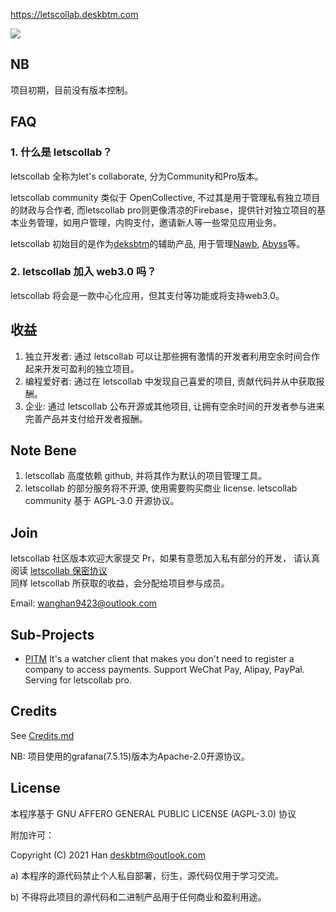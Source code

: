 https://letscollab.deskbtm.com

<img src="https://s2.loli.net/2022/04/25/dPcuzynwbxStgl4.png" />

<br />

## NB
项目初期，目前没有版本控制。

## FAQ

### 1. 什么是 letscollab？

letscollab 全称为let's collaborate, 分为Community和Pro版本。

letscollab community 类似于 OpenCollective, 不过其是用于管理私有独立项目的财政与合作者,
而letscollab pro则更像清凉的Firebase，提供针对独立项目的基本业务管理，如用户管理，内购支付，邀请新人等一些常见应用业务。

letscollab 初始目的是作为[deksbtm](https://deskbtm.com)的辅助产品, 用于管理[Nawb](https://nawb.deskbtm.com/), [Abyss](https://github.com/deskbtm-abyss/abyss)等。

### 2. letscollab 加入 web3.0 吗？

letscollab 将会是一款中心化应用，但其支付等功能或将支持web3.0。

## 收益

1. 独立开发者: 通过 letscollab 可以让那些拥有激情的开发者利用空余时间合作起来开发可盈利的独立项目。
2. 编程爱好者: 通过在 letscollab 中发现自己喜爱的项目, 贡献代码并从中获取报酬。
3. 企业: 通过 letscollab 公布开源或其他项目, 让拥有空余时间的开发者参与进来完善产品并支付给开发者报酬。

## Note Bene

1. letscollab 高度依赖 github, 并将其作为默认的项目管理工具。
2. letscollab 的部分服务将不开源, 使用需要购买商业 license. letscollab community 基于 AGPL-3.0 开源协议。

## Join

letscollab 社区版本欢迎大家提交 Pr，如果有意愿加入私有部分的开发， 请认真阅读 [letscollab 保密协议](https://github.com/deskbtm-letscollab/letscollab/blob/main/docs/confidentiality-agreement.md)
<br />
同样 letscollab 所获取的收益，会分配给项目参与成员。

Email: wanghan9423@outlook.com


## Sub-Projects
- [PITM](https://github.com/deskbtm-letscollab/PTIM) It's a watcher client that makes you don't need to register a company to access payments. Support WeChat Pay, Alipay, PayPal. Serving for letscollab pro.


## Credits

See [Credits.md](https://github.com/deskbtm-letscollab/letscollab/blob/main/docs/CREDITS.md)

NB: 项目使用的grafana(7.5.15)版本为Apache-2.0开源协议。

## License

本程序基于 GNU AFFERO GENERAL PUBLIC LICENSE (AGPL-3.0) 协议

附加许可：

Copyright (C) 2021 Han <deskbtm@outlook.com>

a) 本程序的源代码禁止个人私自部署，衍生，源代码仅用于学习交流。

b) 不得将此项目的源代码和二进制产品用于任何商业和盈利用途。
